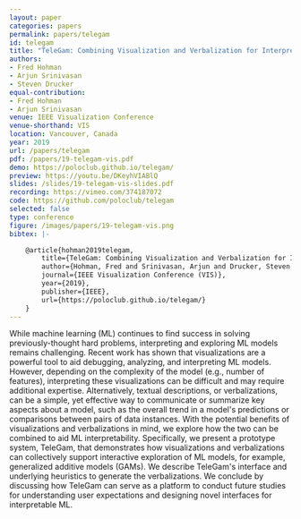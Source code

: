 ```yaml
---
layout: paper
categories: papers
permalink: papers/telegam
id: telegam
title: "TeleGam: Combining Visualization and Verbalization for Interpretable Machine Learning"
authors: 
- Fred Hohman
- Arjun Srinivasan
- Steven Drucker
equal-contribution:
- Fred Hohman
- Arjun Srinivasan
venue: IEEE Visualization Conference
venue-shorthand: VIS
location: Vancouver, Canada
year: 2019
url: /papers/telegam
pdf: /papers/19-telegam-vis.pdf
demo: https://poloclub.github.io/telegam/
preview: https://youtu.be/DKeyhVIABlQ
slides: /slides/19-telegam-vis-slides.pdf
recording: https://vimeo.com/374187072
code: https://github.com/poloclub/telegam
selected: false
type: conference
figure: /images/papers/19-telegam-vis.png
bibtex: |-

    @article{hohman2019telegam,
        title={TeleGam: Combining Visualization and Verbalization for Interpretable Machine Learning},
        author={Hohman, Fred and Srinivasan, Arjun and Drucker, Steven M.},
        journal={IEEE Visualization Conference (VIS)},
        year={2019},
        publisher={IEEE},
        url={https://poloclub.github.io/telegam/}
    }
---
```


While machine learning (ML) continues to find success in solving previously-thought hard problems, interpreting and exploring ML models remains challenging.
Recent work has shown that visualizations are a powerful tool to aid debugging, analyzing, and interpreting ML models.
However, depending on the complexity of the model (e.g., number of features), interpreting these visualizations can be difficult and may require additional expertise.
Alternatively, textual descriptions, or verbalizations, can be a simple, yet effective way to communicate or summarize key aspects about a model, such as the overall trend in a model's predictions or comparisons between pairs of data instances.
With the potential benefits of visualizations and verbalizations in mind, we explore how the two can be combined to aid ML interpretability. 
Specifically, we present a prototype system, TeleGam, that demonstrates how visualizations and verbalizations can collectively support interactive exploration of ML models, for example, generalized additive models (GAMs).
We describe TeleGam's interface and underlying heuristics to generate the verbalizations.
We conclude by discussing how TeleGam can serve as a platform to conduct future studies for understanding user expectations and designing novel interfaces for interpretable ML.
